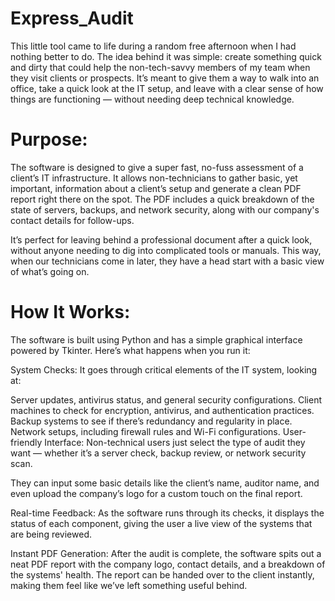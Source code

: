 # Express_Audit

This little tool came to life during a random free afternoon when I had nothing better to do. The idea behind it was simple: create something quick and dirty that could help the non-tech-savvy members of my team when they visit clients or prospects. It’s meant to give them a way to walk into an office, take a quick look at the IT setup, and leave with a clear sense of how things are functioning — without needing deep technical knowledge.

# Purpose:
The software is designed to give a super fast, no-fuss assessment of a client’s IT infrastructure. It allows non-technicians to gather basic, yet important, information about a client’s setup and generate a clean PDF report right there on the spot. The PDF includes a quick breakdown of the state of servers, backups, and network security, along with our company's contact details for follow-ups.

It’s perfect for leaving behind a professional document after a quick look, without anyone needing to dig into complicated tools or manuals. This way, when our technicians come in later, they have a head start with a basic view of what’s going on.

# How It Works:
The software is built using Python and has a simple graphical interface powered by Tkinter. Here’s what happens when you run it:

System Checks: It goes through critical elements of the IT system, looking at:

Server updates, antivirus status, and general security configurations.
Client machines to check for encryption, antivirus, and authentication practices.
Backup systems to see if there’s redundancy and regularity in place.
Network setups, including firewall rules and Wi-Fi configurations.
User-friendly Interface: Non-technical users just select the type of audit they want — whether it’s a server check, backup review, or network security scan. 

They can input some basic details like the client’s name, auditor name, and even upload the company’s logo for a custom touch on the final report.

Real-time Feedback: As the software runs through its checks, it displays the status of each component, giving the user a live view of the systems that are being reviewed.

Instant PDF Generation: After the audit is complete, the software spits out a neat PDF report with the company logo, contact details, and a breakdown of the systems' health. The report can be handed over to the client instantly, making them feel like we’ve left something useful behind.
